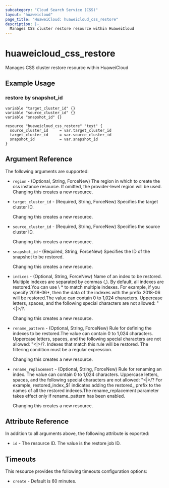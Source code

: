 ```yaml
---
subcategory: "Cloud Search Service (CSS)"
layout: "huaweicloud"
page_title: "HuaweiCloud: huaweicloud_css_restore"
description: |-
  Manages CSS cluster restore resource within HuaweiCloud
---
```


# huaweicloud_css_restore

Manages CSS cluster restore resource within HuaweiCloud

## Example Usage

### restore by snapshot_id

```hcl
variable "target_cluster_id" {}
variable "source_cluster_id" {}
variable "snapshot_id" {}

resource "huaweicloud_css_restore" "test" {
  source_cluster_id     = var.target_cluster_id
  target_cluster_id     = var.source_cluster_id
  snapshot_id           = var.snapshot_id
}
```

## Argument Reference

The following arguments are supported:

* `region` - (Optional, String, ForceNew) The region in which to create the css instance resource. If omitted, the
  provider-level region will be used. Changing this creates a new resource.

* `target_cluster_id` - (Required, String, ForceNew) Specifies the target cluster ID.

  Changing this creates a new resource.

* `source_cluster_id` - (Required, String, ForceNew) Specifies the source cluster ID.

  Changing this creates a new resource.

* `snapshot_id` - (Required, String, ForceNew) Specifies the ID of the snapshot to be restored.

  Changing this creates a new resource.

* `indices` - (Optional, String, ForceNew) Name of an index to be restored. Multiple indexes are separated by commas (,).
  By default, all indexes are restored.You can use \ * to match multiple indexes. For example, if you specify 2018-06*,
  then the data of the indexes with the prefix 2018-06 will be restored.The value can contain 0 to 1,024 characters.
  Uppercase letters, spaces, and the following special characters are not allowed: "\<|>/?.

  Changing this creates a new resource.

* `rename_pattern` - (Optional, String, ForceNew) Rule for defining the indexes to be restored.The value can contain 0 to
  1,024 characters. Uppercase letters, spaces, and the following special characters are not allowed: "\<|>/?. Indexes
  that match this rule will be restored. The filtering condition must be a regular expression.

  Changing this creates a new resource.

* `rename_replacement` - (Optional, String, ForceNew) Rule for renaming an index. The value can contain 0 to 1,024
  characters. Uppercase letters, spaces, and the following special characters are not allowed: "\<|>/? For example,
  restored_index_$1 indicates adding the restored_ prefix to the names of all the restored indexes.The
  rename_replacement
  parameter takes effect only if rename_pattern has been enabled.

  Changing this creates a new resource.

## Attribute Reference

In addition to all arguments above, the following attribute is exported:

* `id` - The resource ID. The value is the restore job ID.

## Timeouts

This resource provides the following timeouts configuration options:

* `create` - Default is 60 minutes.
